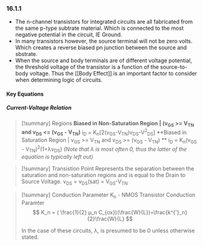 
### 16.1.1

- The n-channel transistors for integrated circuits are all fabricated from the same p-type subtrate material. Which is connected to the most negative potential in the circuit, IE Ground.
- In many transistors however, the source terminal will not be zero volts. Which creates a reverse biased pn junction between the source and sbstrate.
- When the source and body terminals are of different voltage potential, the threshold voltage of the transistor is a function of the source-to-body voltage. Thus the [[Body Effect]] is an important factor to consider when determining logic of circuits.
#### Key Equations
##### **Current-Voltage Relation**

>[!summary] Regions
>**Biased in Non-Saturation Region | (v<sub>GS</sub> >= V<sub>TN</sub> and v<sub>DS</sub> <= (v<sub>GS</sub> - V<sub>TN</sub>)**
 i<sub>D</sub> = K<sub>n</sub>\[2(v<sub>GS</sub>-V<sub>TN</sub>)v<sub>DS</sub>-V<sup>2</sup><sub>DS</sub>] 
 **Biased in Saturation Region | v<sub>GS</sub> >= V<sub>TN</sub> and v<sub>DS</sub> >= (v<sub>GS</sub> - V<sub>TN</sub>) **
 i<sub>D</sub> = K<sub>n</sub>(v<sub>GS</sub> - V<sub>TN</sub>)<sup>2</sup>(1+λv<sub>DS</sub>) 
 *(Note that λ is most often 0, thus the latter of the equation is typically left out)*
 
 
 
 
 
>[!summary] Transistion Point
>Represents the separation between the saturation and non-saturation regions and is equal to the Drain to Source Voltage.
>v<sub>DS</sub> = v<sub>DS</sub>(sat) = V<sub>GS</sub>-V<sub>TN</sub>
>

 >[!summary] Conduction Parameter
 >K<sub>n</sub> - NMOS Transistor Conduction Paramter
 >$$ K_n = ( \frac{1}{2} μ_n C_{ox})(\frac{W}{L})=\frac{k^{'}_n}{2}\frac{W}{L} $$
 >
 >In the case of these circuits, λ, is presumed to be 0 unless otherwise stated.
 
 
 
 
 
 
 
 
 
 
 
 

